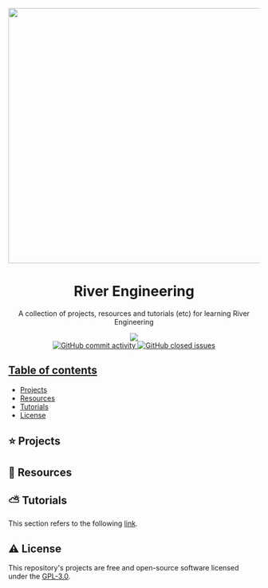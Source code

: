 <p align="center">
  <img width="auto" height="512px" src="https://user-images.githubusercontent.com/34566999/230320998-1b7ea081-ed1f-4871-848d-fcd4020cd0b7.jpg">
</p>

<h1 align="center">River Engineering</h1>

<p align="center">
    A collection of projects, resources and tutorials (etc) for learning River Engineering
</p>

<p align="center">
    <a title="License GNU" href="https://github.com/enfycius/River-Engineering/blob/main/LICENSE"><img src="https://img.shields.io/badge/license-GPL v3-blue?style=flat-square"> <br>
    <img alt="GitHub commit activity" src="https://img.shields.io/github/commit-activity/m/enfycius/River-Engineering"/>
    <img alt="GitHub closed issues" src="https://img.shields.io/github/issues-closed/enfycius/River-Engineering"/>
</p>

## Table of contents

  * [Projects](#)
  * [Resources](#)
  * [Tutorials](#)
  * [License](#)

## :star: Projects

## :seedling: Resources

## :partly_sunny: Tutorials

This section refers to the following [link](https://enfycius.github.io/_enfycius/docs-civil/category/river-engineering).

## :warning: License

This repository's projects are free and open-source software licensed under the [GPL-3.0](https://github.com/enfycius/River-Engineering/blob/master/LICENSE).